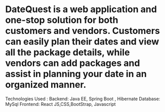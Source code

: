 # DateQuest is a web application and one-stop solution for both customers and vendors. Customers can easily plan their dates and view all the package details, while vendors can add packages and assist in planning your date in an organized manner.

Technologies Used : 
Backend:  Java EE, Spring Boot , Hibernate 
Database: MySql
Frontend: React JS,CSS,BootStrap, Javascript
